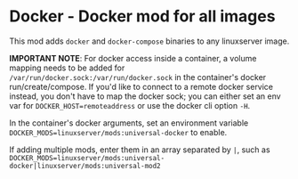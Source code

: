 # Docker - Docker mod for all images

This mod adds `docker` and `docker-compose` binaries to any linuxserver image.

**IMPORTANT NOTE**: For docker access inside a container, a volume mapping needs to be added for `/var/run/docker.sock:/var/run/docker.sock` in the container's docker run/create/compose. If you'd like to connect to a remote docker service instead, you don't have to map the docker sock; you can either set an env var for `DOCKER_HOST=remoteaddress` or use the docker cli option `-H`.

In the container's docker arguments, set an environment variable `DOCKER_MODS=linuxserver/mods:universal-docker` to enable.

If adding multiple mods, enter them in an array separated by `|`, such as `DOCKER_MODS=linuxserver/mods:universal-docker|linuxserver/mods:universal-mod2`
